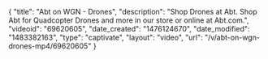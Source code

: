 {
    "title": "Abt on WGN - Drones",
    "description": "Shop Drones at Abt. Shop Abt for Quadcopter Drones and more in our store or online at Abt.com.",
    "videoid": "69620605",
    "date_created": "1476124670",
    "date_modified": "1483382163",
    "type": "captivate",
    "layout": "video",
    "url": "\/v\/abt-on-wgn-drones-mp4\/69620605"
}